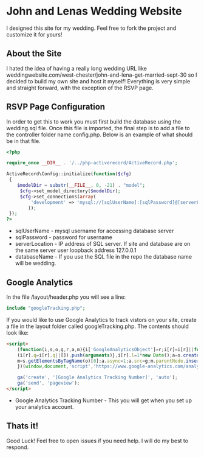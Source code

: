 # John and Lenas Wedding Website

I designed this site for my wedding. Feel free to fork the project and customize it for yours!

## About the Site

I hated the idea of having a really long wedding URL like weddingwebsite.com/west-chester/john-and-lena-get-married-sept-30 so I decided to build my own site and host it myself!
Everything is very simple and straight forward, with the exception of the RSVP page.

## RSVP Page Configuration

In order to get this to work you must first build the database using the wedding.sql file.
Once this file is imported, the final step is to add a file to the controller folder name config.php. Below is an example of what should be in that file.

```php
<?php

require_once __DIR__ . '/../php-activerecord/ActiveRecord.php';

ActiveRecord\Config::initialize(function($cfg)
 {
    $modelDir = substr(__FILE__, 0, -21) . "model";
     $cfg->set_model_directory($modelDir);
     $cfg->set_connections(array(
         'development' => 'mysql://[sqlUserName]:[sqlPassword]@[serverLocation]/[databaseName]'
        ));
 });
?>
```

+ sqlUserName - mysql username for accessing database server
+ sqlPassword - password for username
+ serverLocation - IP address of SQL server. If site and database are on the same server user loopback address 127.0.0.1
+ databaseName - If you use the SQL file in the repo the database name will be wedding.

## Google Analytics

In the file /layout/header.php you will see a line:

```php
include "googleTracking.php";
```

If you would like to use Google Analytics to track vistors on your site, create a file in the layout folder called googleTracking.php. The contents should look like:

```html
<script>
    (function(i,s,o,g,r,a,m){i['GoogleAnalyticsObject']=r;i[r]=i[r]||function(){
    (i[r].q=i[r].q||[]).push(arguments)},i[r].l=1*new Date();a=s.createElement(o),
    m=s.getElementsByTagName(o)[0];a.async=1;a.src=g;m.parentNode.insertBefore(a,m)
    })(window,document,'script','https://www.google-analytics.com/analytics.js','ga');

    ga('create', '[Google Analytics Tracking Number]', 'auto');
    ga('send', 'pageview');
</script>
```

+ Google Analytics Tracking Number - This you will get when you set up your analytics account.

## Thats it!

Good Luck! Feel free to open issues if you need help. I will do my best to respond.
